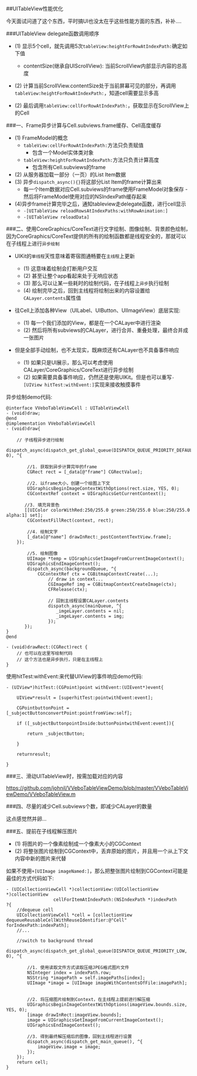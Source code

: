 ##UITableView性能优化

今天面试问道了这个东西，平时搞UI也没太在乎这些性能方面的东西，补补....

###UITableView delegate函数调用顺序

- (1) 显示5个cell，就先调用5次`tableView:heightForRowAtIndexPath:`确定如下值
	- contentSize(继承自UIScrollView): 当前ScrollView内部显示内容的总高度

- (2) 计算当前ScrollView.contentSize处于当前屏幕可见的部分，再调用`tableView:heightForRowAtIndexPath:`，知道cell需要显示多高

- (2) 最后调用`tableView:cellForRowAtIndexPath:`，获取显示在ScrollView上的Cell

###一、Frame异步计算与Cell.subviews.frame缓存、Cell高度缓存

- (1) FrameModel的概念
	- `tableView:cellForRowAtIndexPath:`方法只负责赋值
		- 包含一个Model实体类对象
	- `tableView:heightForRowAtIndexPath:`方法只负责计算高度
		- 包含所有Cell.subviews的frame
- (2) 从服务器加载一部分（一页）的List Item数据
- (3) 异步`dispatch_async(){}`将这部分List Item的frame计算出来
	- 每一个Item数据对应Cell.subviews的frame使用FrameModel对象保存		- 然后将FrameModel使用对应的NSIndexPath缓存起来
- (4)异步frame计算完毕之后，通知tableview走delegate函数，进行cell显示
	- `-[UITableView reloadRowsAtIndexPaths:withRowAnimation:]`
	- `-[UITableView reloadData]`

###二、使用CoreGraphics/CoreText进行文字绘制、图像绘制、背景颜色绘制，因为CoreGraphics/CoreText提供的所有的绘制函数都是线程安全的，那就可以在子线程上进行`异步绘制`

- UIKit的`单线程`天性意味着寄宿图通畅要在`主线程`上更新
	- (1) 这意味着绘制会打断用户交互
	- (2) 甚至让整个app看起来处于无响应状态
	- (3) 那么可以让某一些耗时的绘制代码，在子线程上`异步`执行绘制
	- (4) 绘制完毕之后，回到主线程将绘制出来的内容设置给`CALayer.contents`属性值

- 往Cell上添加各种View（UILabel、UIButton、UIImageView）底层实现:
	- (1) 每一个我们添加的View，都是在一个CALayer中进行渲染
	- (2) 然后将所有subviews的CALayer，进行合并、重叠处理，最终合并成一张图片

- 但是全部手动绘制，也不太现实，既麻烦还有CALayer也不具备事件响应
	- (1) 如果只是UI展示，那么可以考虑使用CALayer/CoreGraphics/CoreText进行异步绘制
	- (2) 如果需要具备事件响应，仍然还是使用UIKit。但是也可以重写`-[UIView hitTest:withEvent:]`实现来接收触摸事件

异步绘制demo代码:


```objc
@interface VVeboTableViewCell : UITableViewCell
- (void)draw;
@end
@implementation VVeboTableViewCell
- (void)draw{
	
	// 子线程异步进行绘制
	dispatch_async(dispatch_get_global_queue(DISPATCH_QUEUE_PRIORITY_DEFAULT, 0), ^{
	
		//1. 获取到异步计算完毕的frame
		CGRect rect = [_data[@"frame"] CGRectValue];
		
		//2. 以frame大小，创建一个绘图上下文
		UIGraphicsBeginImageContextWithOptions(rect.size, YES, 0);
		CGContextRef context = UIGraphicsGetCurrentContext();
        
       //3. 填充背景色
       [[UIColor colorWithRed:250/255.0 green:250/255.0 blue:250/255.0 alpha:1] set];
        CGContextFillRect(context, rect);
        
        //4. 绘制文字
        [_data[@"name"] drawInRect:_postContentTextView.frame];
	});
		
		//5. 绘制图像
		UIImage *temp = UIGraphicsGetImageFromCurrentImageContext();
      	UIGraphicsEndImageContext();
      	dispatch_async(backgroundQueue, ^{
			CGContextRef ctx = CGBitmapContextCreate(...);
				// draw in context...
				CGImageRef img = CGBitmapContextCreateImage(ctx);
				CFRelease(ctx);
				
				// 回到主线程设置CALayer.contents
				dispatch_async(mainQueue, ^{
				   _imgeLayer.contents = nil;
				   _imgeLayer.contents = img;
				});
       });
}
@end

- (void)drawRect:(CGRect)rect {
	// 也可以在这里写绘制代码
	// 这个方法也是异步执行，只是在主线程上
}
```

使用hitTest:withEvent:来代替UIView的事件响应demo代码:

```objc
- (UIView*)hitTest:(CGPoint)point withEvent:(UIEvent*)event{

    UIView*result = [superhitTest:pointwithEvent:event];

    CGPointbuttonPoint = [_subjectButtonconvertPoint:pointfromView:self];

    if ([_subjectButtonpointInside:buttonPointwithEvent:event]){

        return _subjectButton;

    }

    returnresult;

}
```

###三、滑动UITableView时，按需加载对应的内容

https://github.com/johnil/VVeboTableViewDemo/blob/master/VVeboTableViewDemo/VVeboTableView.m

###四、尽量的减少Cell.subviews个数，即减少CALayer的数量

这点感觉然并卵...

###五、提前在子线程解压图片

- (1) 将图片的一个像素绘制成一个像素大小的CGContext
- (2) 将整张图片绘制到CGContext中，丢弃原始的图片，并且用一个从上下文内容中新的图片来代替

如果不使用`+[UIImage imageNamed:]`，那么把整张图片绘制到CGContext可能是最佳的方式代码如下:

```objc
- (UICollectionViewCell *)collectionView:(UICollectionView *)collectionView
                  cellForItemAtIndexPath:(NSIndexPath *)indexPath
?{
    //dequeue cell
    UICollectionViewCell *cell = [collectionView dequeueReusableCellWithReuseIdentifier:@"Cell" forIndexPath:indexPath];
	//...
	
    //switch to background thread
    dispatch_async(dispatch_get_global_queue(DISPATCH_QUEUE_PRIORITY_LOW, 0), ^{
    
        //1. 使用读取文件方式读取压缩JPEG格式图片文件
        NSInteger index = indexPath.row;
        NSString *imagePath = self.imagePaths[index];
        UIImage *image = [UIImage imageWithContentsOfFile:imagePath];
        
        
        //2. 将压缩图片绘制到Context，在主线程上提前进行解压缩
        UIGraphicsBeginImageContextWithOptions(imageView.bounds.size, YES, 0);
        [image drawInRect:imageView.bounds];
        image = UIGraphicsGetImageFromCurrentImageContext();
        UIGraphicsEndImageContext();
        
        //3. 得到最终解压缩后的图像，回到主线程进行设置
        dispatch_async(dispatch_get_main_queue(), ^{
            imageView.image = image;
        });
    });
    return cell;
}
```